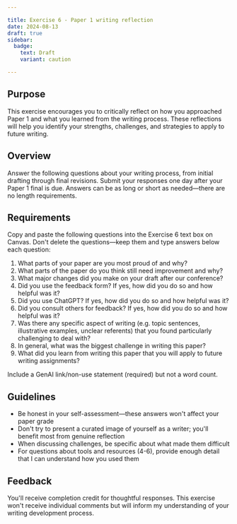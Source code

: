 ```yaml
---

title: Exercise 6 - Paper 1 writing reflection
date: 2024-08-13
draft: true
sidebar:
  badge:
    text: Draft
    variant: caution

---
```


## Purpose

This exercise encourages you to critically reflect on how you approached Paper 1 and what you learned from the writing process. These reflections will help you identify your strengths, challenges, and strategies to apply to future writing.

## Overview

Answer the following questions about your writing process, from initial drafting through final revisions. Submit your responses one day after your Paper 1 final is due. Answers can be as long or short as needed—there are no length requirements.

## Requirements

Copy and paste the following questions into the Exercise 6 text box on Canvas. Don't delete the questions—keep them and type answers below each question:

1. What parts of your paper are you most proud of and why?
2. What parts of the paper do you think still need improvement and why?
3. What major changes did you make on your draft after our conference?
4. Did you use the feedback form? If yes, how did you do so and how helpful was it?
5. Did you use ChatGPT? If yes, how did you do so and how helpful was it?
6. Did you consult others for feedback? If yes, how did you do so and how helpful was it?
7. Was there any specific aspect of writing (e.g. topic sentences, illustrative examples, unclear referents) that you found particularly challenging to deal with?
8. In general, what was the biggest challenge in writing this paper?
9. What did you learn from writing this paper that you will apply to future writing assignments?

Include a GenAI link/non-use statement (required) but not a word count.

## Guidelines

- Be honest in your self-assessment—these answers won't affect your paper grade
- Don't try to present a curated image of yourself as a writer; you'll benefit most from genuine reflection
- When discussing challenges, be specific about what made them difficult
- For questions about tools and resources (4-6), provide enough detail that I can understand how you used them

## Feedback

You'll receive completion credit for thoughtful responses. This exercise won't receive individual comments but will inform my understanding of your writing development process.
